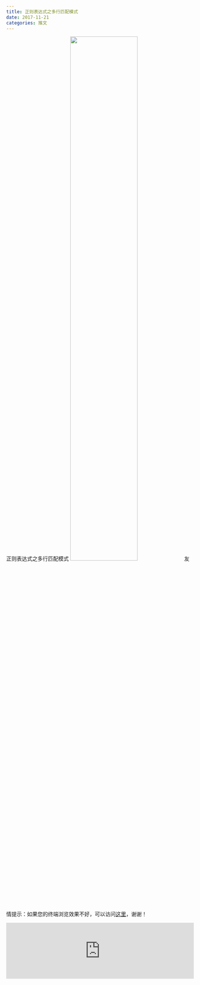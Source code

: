 ```yaml
---
title: 正则表达式之多行匹配模式
date: 2017-11-21
categories: 推文
---
```

正则表达式之多行匹配模式
<img src="http://mmbiz.qpic.cn/mmbiz_jpg/ACviaWTBFxhZXY6NUMjicZP5U0onPzktPQicLtJobrkmQD8ic3eNOn8apw11iceHMR9JUJG5wQlFdO69picz223ws1Aw/0?wx_fmt=jpeg" style="width: 60%; height: auto;"/><!--more-->
友情提示：如果您的终端浏览效果不好，可以访问[这里](https://stata-club.github.io/stata_article/2017-11-21.html)，谢谢！
<iframe src="https://stata-club.github.io/stata_article/2017-11-21.html" id="iframepage" frameborder="0" scrolling="no" marginheight="0" marginwidth="0" width="100%" onLoad="iFrameHeight()"></iframe>
<script type="text/javascript" language="javascript">
function iFrameHeight() {
var ifm= document.getElementById("iframepage");
var subWeb = document.frames ? document.frames["iframepage"].document : ifm.contentDocument;   
if(ifm != null && subWeb != null) {
 ifm.height = subWeb.body.scrollHeight;
} 
} 
</script> 
